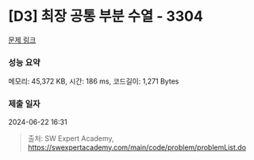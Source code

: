 # [D3] 최장 공통 부분 수열 - 3304 

[문제 링크](https://swexpertacademy.com/main/code/problem/problemDetail.do?contestProbId=AWBOHEx66kIDFAWr) 

### 성능 요약

메모리: 45,372 KB, 시간: 186 ms, 코드길이: 1,271 Bytes

### 제출 일자

2024-06-22 16:31



> 출처: SW Expert Academy, https://swexpertacademy.com/main/code/problem/problemList.do